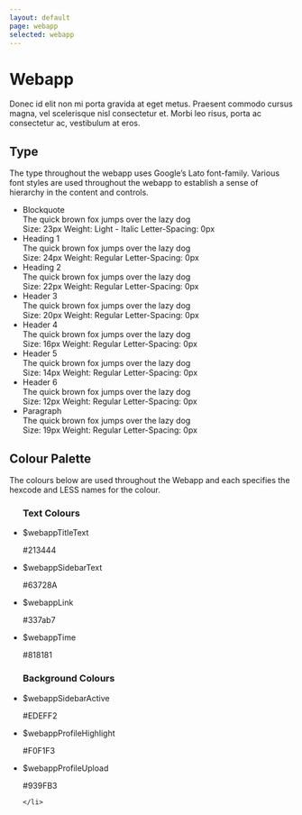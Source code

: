 ```yaml
---
layout: default
page: webapp
selected: webapp
---
```




# Webapp

Donec id elit non mi porta gravida at eget metus. Praesent commodo cursus magna, vel scelerisque nisl consectetur et. Morbi leo risus, porta ac consectetur ac, vestibulum at eros.

## Type

The type throughout the webapp uses Google’s Lato font-family. Various font styles are used throughout the webapp to establish a sense of hierarchy in the content and controls. 

<ul class="main__content__block styling__block"  markdown="0">
	<li class="type__block">
		<div class="paragraph--meta paragraph--meta--top">Blockquote</div>
		<div class="text--pageBlockquote">The quick brown fox jumps over the lazy dog</div>
		<div class="paragraph--meta paragraph--meta--bottom">
			<span>Size: 23px</span>
			<span>Weight: Light - Italic</span>
			<span>Letter-Spacing: 0px</span>
		</div>
	</li>
	<li class="type__block">
		<div class="paragraph--meta paragraph--meta--top">Heading 1</div>
		<div class="text--pageTitle-Header-One">The quick brown fox jumps over the lazy dog</div>
		<div class="paragraph--meta paragraph--meta--bottom">
			<span>Size: 24px</span>
			<span>Weight: Regular</span>
			<span>Letter-Spacing: 0px</span>
		</div>
	</li>
	<li class="type__block">
		<div class="paragraph--meta paragraph--meta--top">Heading 2</div>
		<div class="text--pageTitle-Header-Two">The quick brown fox jumps over the lazy dog</div>
		<div class="paragraph--meta paragraph--meta--bottom">
			<span>Size: 22px</span>
			<span>Weight: Regular</span>
			<span>Letter-Spacing: 0px</span>
		</div>
	</li>
	<li class="type__block">
		<div class="paragraph--meta paragraph--meta--top">Header 3</div>
		<div class="text--pageTitle-Header-Three">The quick brown fox jumps over the lazy dog</div>
		<div class="paragraph--meta paragraph--meta--bottom">
			<span>Size: 20px</span>
			<span>Weight: Regular</span>
			<span>Letter-Spacing: 0px</span>
		</div>
	</li>
	<li class="type__block">
		<div class="paragraph--meta paragraph--meta--top">Header 4</div>
		<div class="text--pageTitle-Header-Four">The quick brown fox jumps over the lazy dog</div>
		<div class="paragraph--meta paragraph--meta--bottom">
			<span>Size: 16px</span>
			<span>Weight: Regular</span>
			<span>Letter-Spacing: 0px</span>
		</div>
	</li>
	<li class="type__block">
		<div class="paragraph--meta paragraph--meta--top">Header 5</div>
		<div class="ttext--pageTitle-Header-Five">The quick brown fox jumps over the lazy dog</div>
		<div class="paragraph--meta paragraph--meta--bottom">
			<span>Size: 14px</span>
			<span>Weight: Regular</span>
			<span>Letter-Spacing: 0px</span>
		</div>
	</li>	
	<li class="type__block">
		<div class="paragraph--meta paragraph--meta--top">Header 6</div>
		<div class="text--pageTitle-Header-Six">The quick brown fox jumps over the lazy dog</div>
		<div class="paragraph--meta paragraph--meta--bottom">
			<span>Size: 12px</span>
			<span>Weight: Regular</span>
			<span>Letter-Spacing: 0px</span>
		</div>
	</li>	
		<li class="type__block">
		<div class="paragraph--meta paragraph--meta--top">Paragraph</div>
		<div class="text--pageParagraph">The quick brown fox jumps over the lazy dog</div>
		<div class="paragraph--meta paragraph--meta--bottom">
			<span>Size: 19px</span>
			<span>Weight: Regular</span>
			<span>Letter-Spacing: 0px</span>
		</div>
	</li>	
</ul>



## Colour Palette

The colours below are used throughout the Webapp and each specifies the hexcode and LESS names for the colour.   
<ul class="main__content__block padding__30"  markdown="0">
	<h3 class="float__left width__100">Text Colours</h3>
	<li class="colour__block colour__block--WebappOne">
		<div class="colour__block__info">
			<p>$webappTitleText</p>
			<p>#213444</p>
		</div>
	</li>
	<li class="colour__block colour__block--WebappTwo">
		<div class="colour__block__info">
			<p>$webappSidebarText</p>
			<p>#63728A</p>
		</div>
	</li>
	<li class="colour__block colour__block--WebappThree">
		<div class="colour__block__info">
			<p>$webappLink</p>
			<p>#337ab7</p>
		</div>
	</li>
	<li class="colour__block colour__block--WebappFour">
		<div class="colour__block__info">
			<p>$webappTime</p>
			<p>#818181</p>
		</div>
	</li>
</ul>


<ul class="main__content__block padding__100"  markdown="0">
	<h3 class="float__left width__100">Background Colours</h3>
	<li class="colour__block colour__block--WebappFive">
		<div class="colour__block__info">
			<p>$webappSidebarActive</p>
			<p>#EDEFF2</p>
		</div>
	</li>
	<li class="colour__block colour__block--WebappSix">
		<div class="colour__block__info">
			<p>$webappProfileHighlight</p>
			<p>#F0F1F3</p>
		</div>
	</li>
	<li class="colour__block colour__block--WebappSeven">
		<div class="colour__block__info">
			<p>$webappProfileUpload</p>
			<p>#939FB3</p>
		</div>

	</li>

</ul>



























